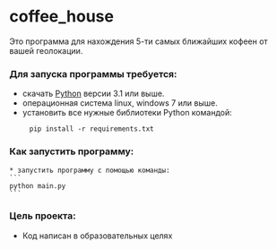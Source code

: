 # coffee_house
 Это программа для нахождения 5-ти самых ближайших кофеен от вашей геолокации.
### Для запуска программы требуется:
 * скачать [Python](https://www.python.org/) версии 3.1 или выше.
 * операционная система linux, windows 7 или выше.
 * установить все нужные библиотеки Python командой:
```
	 pip install -r requirements.txt
```
### Как запустить программу:
	* запустить программу с помощью команды:
	```
	python main.py
	```
### Цель проекта:
* Код написан в образовательных целях 